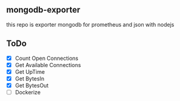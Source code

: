 ## mongodb-exporter
this repo is exporter mongodb for prometheus and json with nodejs 

## ToDo
- [x] Count Open Connections
- [x] Get Available Connections
- [x] Get UpTime
- [x] Get BytesIn
- [x] Get BytesOut
- [ ] Dockerize
